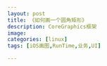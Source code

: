 ```yaml
---
layout: post
title: 《如何画一个圆角矩形》
description: CoreGraphics框架
image: 
categories: [linux]
tags: [iOS画图,RunTime,业务,UI]

---
```


